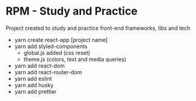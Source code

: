 # RPM - Study and Practice

Project created to study and practice front-end frameworks, libs and tech

- yarn create react-app [project name]
- yarn add styled-components
  - global.js added (css reset)
  - theme.js (colors, text and media queries)
- yarn add react-dom
- yarn add react-router-dom
- yarn add eslint
- yarn add husky
- yarn add prettier
